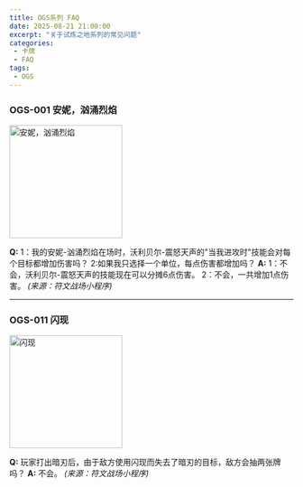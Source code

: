 ```yaml
---
title: OGS系列 FAQ
date: 2025-08-21 21:00:00
excerpt: "关于试炼之地系列的常见问题"
categories:
 - 卡牌
 - FAQ
tags:
 - OGS
---
```

### OGS-001 安妮，汹涌烈焰
<img src="https://pub-36fd2538ad9044c491ed55668a85f172.r2.dev/OGS-001.png" alt="安妮，汹涌烈焰" width="200"/>

**Q:** 
1：我的安妮-汹涌烈焰在场时，沃利贝尔-震怒天声的"当我进攻时"技能会对每个目标都增加伤害吗？
2:如果我只选择一个单位，每点伤害都增加吗？
**A:**
1：不会，沃利贝尔-震怒天声的技能现在可以分摊6点伤害。
2：不会，一共增加1点伤害。  _(来源：符文战场小程序)_

***
### OGS-011 闪现
<img src="https://pub-36fd2538ad9044c491ed55668a85f172.r2.dev/OGS-011.png" alt="闪现" width="200"/>

**Q:** 玩家打出暗刃后，由于敌方使用闪现而失去了暗刃的目标，敌方会抽两张牌吗？
**A:** 不会。  _(来源：符文战场小程序)_
